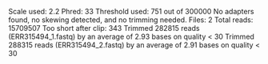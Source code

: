 Scale used: 2.2
Phred: 33
Threshold used: 751 out of 300000
No adapters found, no skewing detected, and no trimming needed.
Files: 2
Total reads: 15709507
Too short after clip: 343
Trimmed 282815 reads (ERR315494_1.fastq) by an average of 2.93 bases on quality < 30
Trimmed 288315 reads (ERR315494_2.fastq) by an average of 2.91 bases on quality < 30
